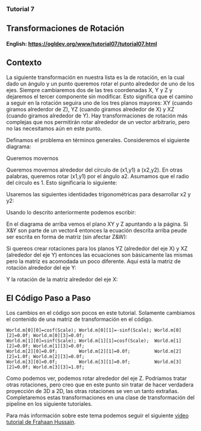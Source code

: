 ### Tutorial 7
## Transformaciones de Rotación

#### English: https://ogldev.org/www/tutorial07/tutorial07.html


## Contexto
La siguiente transformación en nuestra lista es la de rotación, en la cual dado un ángulo y un punto queremos rotar el punto alrededor de uno de los ejes. Siempre cambiaremos dos de las tres coordenadas X, Y y Z y dejaremos el tercer componente sin modificar. Esto significa que el camino a seguir en la rotación seguira uno de los tres planos mayores: XY (cuando giramos alrederdor de Z), YZ (cuando giramos alrededor de X) y XZ (cuando giramos alrededor de Y). Hay transformaciones de rotación más complejas que nos permitirán rotar alrededor de un vector arbitrario, pero no las necesitamos aún en este punto. 

Definamos el problema en términos generales. Consideremos el siguiente diagrama: 


Queremos movernos 

Queremos movernos alrededor del círculo de (x1,y1) a (x2,y2). En otras palabras, queremos rotar (x1,y1) por el ángulo a2. Asumamos que el radio del círculo es 1. Esto significaría lo siguiente:

Usaremos las siguientes identidades trigonométricas para desarrollar x2 y y2:

Usando lo descrito anteriormente podemos escribir:

En el diagrama de arriba vemos el plano XY y Z apuntando a la página. Si X&Y son parte de un vector4 entonces la ecuación descrita arriba peude ser escrita en forma de matriz (sin afectar Z&W):

Si quereos crear rotaciones para los planos YZ (alrededor del eje X) y XZ (alrededor del eje Y) entonces las ecuaciones son básicamente las mismas pero la matriz es acomodada un poco diferente. Aquí está la matriz de rotación alrededor del eje Y:

Y la rotación de la matriz alrededor del eje X:


## El Código Paso a Paso

Los cambios en el código son pocos en este tutorial. Solamente cambiamos el contenido de una matriz de transformación en el código. 

```
World.m[0][0]=cosf(Scale); World.m[0][1]=-sinf(Scale); World.m[0][2]=0.0f; World.m[0][3]=0.0f;
World.m[1][0]=sinf(Scale); World.m[1][1]=cosf(Scale);  World.m[1][2]=0.0f; World.m[1][3]=0.0f;
World.m[2][0]=0.0f;        World.m[2][1]=0.0f;         World.m[2][2]=1.0f; World.m[2][3]=0.0f;
World.m[3][0]=0.0f;        World.m[3][1]=0.0f;         World.m[3][2]=0.0f; World.m[3][3]=1.0f;
```

Como podemos ver, podemos rotar alrededor del eje Z. Podríamos tratar otras rotaciones, pero creo que en este punto sin tratar de hacer verdadera proyección de 3D a 2D, las otras rotaciones se ven un tanto extrañas. Completaremos estas transformaciones en una clase de transformación del pipeline en los siguiente tutoriales.

Para más información sobre este tema podemos seguir el siguiente [video tutorial de Frahaan Hussain](https://www.youtube.com/watch?v=aJRrgka4dpU&list=PLRtjMdoYXLf6zUMDJVRZYV-6g6n62vet8&index=11).

